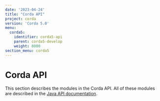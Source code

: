 ```yaml
---
date: '2023-04-24'
title: "Corda API"
project: corda
version: 'Corda 5.0'
menu:
  corda5:
    identifier: corda5-api
    parent: corda5-develop
    weight: 8000
section_menu: corda5
---
```


# Corda API
This section describes the modules in the Corda API. All of these modules are described in the <a href="/en/api-ref/corda/5.0/index.html" target="_blank">Java API documentation</a>.
